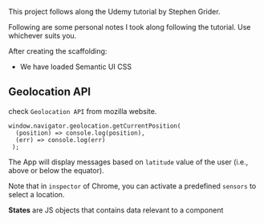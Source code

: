This project follows along the Udemy tutorial by Stephen Grider.

Following are some personal notes I took along following the tutorial. Use whichever suits you.

After creating the scaffolding:

* We have loaded Semantic UI CSS

## Geolocation API

check `Geolocation API` from mozilla website.

```
window.navigator.geolocation.getCurrentPosition(
  (position) => console.log(position),
  (err) => console.log(err) 
 );
```

The App will display messages based on `latitude` value of the user (i.e., above or below the equator).

Note that in `inspector` of Chrome, you can activate a predefined `sensors` to select a location.

**States** are JS objects that contains data relevant to a component